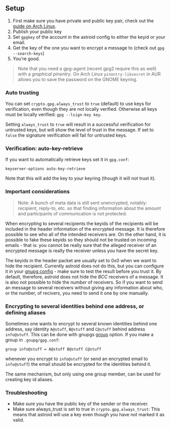 ## Setup

1. First make sure you have private and public key pair, check out the [guide on Arch Linux](https://wiki.archlinux.org/index.php/GnuPG#Create_key_pair).
1. Publish your public key
1. Set `gpgkey` of the account in the astroid config to either the keyid or your email.
1. Get the key of the one you want to encrypt a message to (check out `gpg --search-keys`)
1. You're good.

> Note that you need a gpg-agent (recent gpg2 require this as well) with a *graphical pinentry*. On Arch Linux `pinentry-libsecret` in AUR allows you to save the password on the GNOME keyring.

### Auto trusting
You can set `crypto.gpg.always_trust` to `true` (default) to use keys for verification, even though they are not locally verified. Otherwise all keys must be locally verified: `gpg --lsign-key key`.

Setting `always_trust` to `true` will result in a successful verification for untrusted keys, but will show the level of trust in the message. If set to `false` the signature verification will fail for untrusted keys.

### Verification: auto-key-retrieve

If you want to automatically retrieve keys set it in `gpg.conf`:
```
keyserver-options auto-key-retrieve
```

Note that this will add the key to your keyring (though it will not trust it).

### Important considerations
> Note: A bunch of meta data is still sent unencrypted, notably: recipient, reply-to, etc. so that finding information about the amount and participants of communication is not protected.

When encrypting to several recipients the keyids of the recipients will be included in the header information of the encrypted message. It is therefore possible to see who all of the intended receivers are. On the other hand, it is possible to fake these keyids so they should not be trusted on incoming emails - that is: you cannot be really sure that the alleged receiver of an encrypted message is really the receiver unless you have the secret key.

The keyids in the header packet are usually set to 0x0 when we want to hide the recipient. Currently astroid does not do this, but you can configure it in your [gnupg config](https://www.gnupg.org/documentation/manuals/gnupg-devel/GPG-Key-related-Options.html) - make sure to test the result before you trust it. By default, therefore, astroid does not hide the _BCC_ receivers of a message. It is also not possible to hide the _number_ of receivers. So if you want to send an message to several receivers without giving any information about who, or the number, of recivers, you need to send it one by one manually.

### Encrypting to several identities behind one address, or defining aliases

Sometimes one wants to encrypt to several known identities behind one address, say identity `A@stuff`, `B@stuff` and `C@stuff` behind address `info@stuff`. This can be done with gnupgs [group](https://www.gnupg.org/documentation/manuals/gnupg-devel/GPG-Key-related-Options.html) option. If you make a group in `.gnupg/gpg.conf`:

```
group info@stuff = A@stuff B@stuff C@stuff
```

whenever you encrypt to `info@stuff` (or send an encrypted email to `info@stuff`) the email should be encrypted for the identities behind it.

The same mechanism, but only using one group member, can be used for creating key id aliases.

### Troubleshooting
* Make sure you have the public key of the sender or the receiver.
* Make sure always_trust is set to true in `crypto.gpg.always_trust`: This means that astroid will use a key even though you have not marked it as valid.
